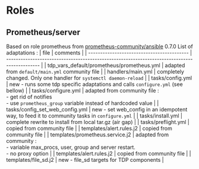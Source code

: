# Roles
## Prometheus/server

Based on role prometheus from [prometheus-community/ansible](https://github.com/prometheus-community/ansible.git) 0.7.0
List of adaptations :
| file                                       | comments                                                                                     |
| ------------------------------------------ | -------------------------------------------------------------------------------------------- |
| tdp_vars_default/prometheus/prometheus.yml | adapted from `default/main.yml` community file                                               | 
| handlers/main.yml                          | completely changed. Only one handler for `systemctl daemon-reload`                           |
| tasks/config.yml                           | new - runs some tdp specific adaptations and calls `configure.yml` (see bellow)              |
| tasks/configure.yml                        | adapted from community file : <br>- get rid of notifies<br>- use `prometheus_group` variable instead of hardcoded value  |
| tasks/config_set_web_config.yml            | new - set web_config in an idempotent way, to feed it to community tasks in `configure.yml`  |
| tasks/install.yml                          | complete rewrite to install from local tar.gz (air gap)                                      |
| tasks/preflight.yml                        | copied from community file                                                                   |
| templates/alert.rules.j2                   | copied from community file                                                                   |
| templates/prometheus.service.j2            | adapted from community : <br>- variable max_procs, user, group and server restart. <br>- no proxy option |
| templates/alert.rules.j2                   | copied from community file                                                                   |
| templates/file_sd.j2                       | new - file_sd targets for TDP components                                                     |

